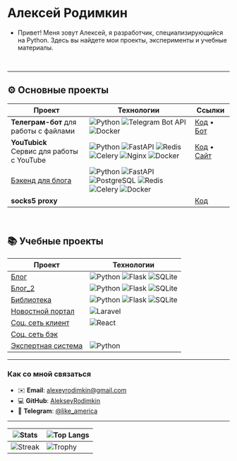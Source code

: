 # Алексей Родимкин

- Привет! Меня зовут Алексей, я разработчик, специализирующийся на Python. Здесь вы найдете мои проекты, эксперименты и учебные материалы.

<br>

---

## ⚙️ Основные проекты

| Проект | Технологии | Ссылки |
|--------|------------|--------|
| **Телеграм-бот** для работы с файлами | ![Python](https://img.shields.io/badge/Python-3776AB?logo=python&logoColor=white) ![Telegram Bot API](https://img.shields.io/badge/Telegram_Bot_API-26A5E4?logo=telegram) ![Docker](https://img.shields.io/badge/Docker-2496ED?logo=docker&logoColor=white)| [Код](https://github.com/AlekseyRodimkin/bot_convert) • [Бот](https://t.me/not_file_bot) |
| **YouTubick**<br>Сервис для работы с YouTube | ![Python](https://img.shields.io/badge/Python-3776AB?logo=python&logoColor=white) ![FastAPI](https://img.shields.io/badge/FastAPI-009688?logo=fastapi&logoColor=white) ![Redis](https://img.shields.io/badge/Redis-DC382D?logo=redis&logoColor=white) ![Celery](https://img.shields.io/badge/Celery-37814A?logo=celery&logoColor=white) ![Nginx](https://img.shields.io/badge/Nginx-009639?logo=nginx&logoColor=white) ![Docker](https://img.shields.io/badge/Docker-2496ED?logo=docker&logoColor=white)| [Код](https://github.com/AlekseyRodimkin/YouTubick) • [Сайт](https://youtubick.ru/) |
| [Бэкенд для блога](https://github.com/AlekseyRodimkin/fastapi_blog) | ![Python](https://img.shields.io/badge/Python-3776AB?logo=python&logoColor=white) ![FastAPI](https://img.shields.io/badge/FastAPI-009688?logo=fastapi&logoColor=white) ![PostgreSQL](https://img.shields.io/badge/PostgreSQL-4169E1?logo=postgresql) ![Redis](https://img.shields.io/badge/Redis-DC382D?logo=redis&logoColor=white) ![Celery](https://img.shields.io/badge/Celery-37814A?logo=celery&logoColor=white) ![Docker](https://img.shields.io/badge/Docker-2496ED?logo=docker&logoColor=white)|
| **socks5 proxy** | | [Код](https://github.com/AlekseyRodimkin/socks5-proxy) |


<br>
  
## 📚 Учебные проекты

| Проект         | Технологии       |
|----------------|------------------|
|[Блог](https://github.com/AlekseyRodimkin/flask_blog)  | ![Python](https://img.shields.io/badge/Python-3776AB?logo=python&logoColor=white) ![Flask](https://img.shields.io/badge/Flask-000000?logo=flask) ![SQLite](https://img.shields.io/badge/SQLite-003B57?logo=sqlite)|
|[Блог_2](https://github.com/AlekseyRodimkin/flask_blog_2)  | ![Python](https://img.shields.io/badge/Python-3776AB?logo=python&logoColor=white) ![Flask](https://img.shields.io/badge/Flask-000000?logo=flask) ![SQLite](https://img.shields.io/badge/SQLite-003B57?logo=sqlite)|
| [Библиотека](https://github.com/AlekseyRodimkin/flask_booksStore)  | ![Python](https://img.shields.io/badge/Python-3776AB?logo=python&logoColor=white) ![Flask](https://img.shields.io/badge/Flask-000000?logo=flask) ![SQLite](https://img.shields.io/badge/SQLite-003B57?logo=sqlite)
| [Новостной портал](https://github.com/AlekseyRodimkin/Laravel_news) | ![Laravel](https://img.shields.io/badge/Laravel-FF2D20?logo=laravel&logoColor=white)|
| [Соц. сеть клиент](https://github.com/AlekseyRodimkin/bloknot_social_client)|![React](https://img.shields.io/badge/React-61DAFB?logo=react&logoColor=black)|
| [Соц. сеть бэк](https://github.com/AlekseyRodimkin/bloknot_social_back)||
| [Экспертная система](https://github.com/AlekseyRodimkin/expert_system)|![Python](https://img.shields.io/badge/Python-3776AB?logo=python&logoColor=white)|



---

### Как со мной связаться

- ✉️ **Email**: [alexeyrodimkin@gmail.com](mailto:alexeyrodimkin@gmail.com)
- 💻 **GitHub**: [AlekseyRodimkin](https://github.com/AlekseyRodimkin)
- 📱 **Telegram**: [@like_america](https://t.me/like_america)

---

  | ![Stats](https://github-readme-stats.vercel.app/api?username=AlekseyRodimkin&show_icons=true&theme=radical&hide_title=true) | ![Top Langs](https://github-readme-stats.vercel.app/api/top-langs/?username=AlekseyRodimkin&layout=compact&theme=radical&hide_title=true) |
|-----------------------------------------------------------------------------------------------------------------------------|-------------------------------------------------------------------------------------------------------------------------------------------|
| ![Streak](https://github-readme-streak-stats.herokuapp.com/?user=AlekseyRodimkin&theme=radical)                             | ![Trophy](https://github-profile-trophy.vercel.app/?username=AlekseyRodimkin&theme=radical&row=2&column=3)                                |

